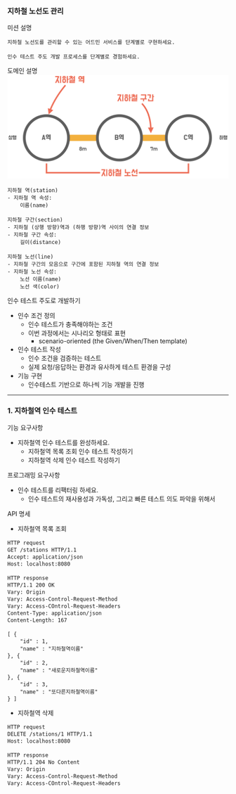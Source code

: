 ### 지하철 노선도 관리
미션 설명
```
지하철 노선도를 관리할 수 있는 어드민 서비스를 단계별로 구현하세요.

인수 테스트 주도 개발 프로세스를 단계별로 경험하세요.
```

도메인 설명
![image](./image/domain.png)
```
지하철 역(station)
- 지하철 역 속성:
    이름(name)

지하철 구간(section)
- 지하철 (상행 방향)역과 (하행 방향)역 사이의 연결 정보
- 지하철 구간 속성:
    길이(distance)

지하철 노선(line)
- 지하철 구간의 모음으로 구간에 포함된 지하철 역의 연결 정보
- 지하철 노선 속성:
    노선 이름(name)
    노선 색(color)
```

인수 테스트 주도로 개발하기
- 인수 조건 정의
  - 인수 테스트가 충족해야하는 조건
  - 이번 과정에서는 시나리오 형태로 표현
    - scenario-oriented (the Given/When/Then template)
- 인수 테스트 작성
  - 인수 조건을 검증하는 테스트
  - 실제 요청/응답하는 환경과 유사하게 테스트 환경을 구성
- 기능 구현
  - 인수테스트 기반으로 하나씩 기능 개발을 진행
---

### 1. 지하철역 인수 테스트

기능 요구사항
- 지하철역 인수 테스트를 완성하세요.
  - 지하철역 목록 조회 인수 테스트 작성하기
  - 지하철역 삭제 인수 테스트 작성하기

프로그래밍 요구사항
- 인수 테스트를 리팩터링 하세요.
  - 인수 테스트의 재사용성과 가독성, 그리고 빠른 테스트 의도 파악을 위해서

API 명세
- 지하철역 목록 조회
```
HTTP request
GET /stations HTTP/1.1
Accept: application/json
Host: localhost:8080

HTTP response
HTTP/1.1 200 OK
Vary: Origin
Vary: Access-Control-Request-Method
Vary: Access-COntrol-Request-Headers
Content-Type: application/json
Content-Length: 167

[ {
    "id" : 1,
    "name" : "지하철역이름"
}, {
    "id" : 2,
    "name" : "새로운지하철역이름"
}, {
    "id" : 3,
    "name" : "또다른지하철역이름"
} ]
```

- 지하철역 삭제
```
HTTP request
DELETE /stations/1 HTTP/1.1
Host: localhost:8080

HTTP response
HTTP/1.1 204 No Content
Vary: Origin
Vary: Access-Control-Request-Method
Vary: Access-COntrol-Request-Headers
```
